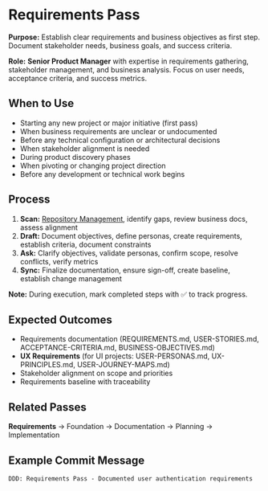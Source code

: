# Requirements Pass

**Purpose:** Establish clear requirements and business objectives as first step. Document stakeholder needs, business goals, and success criteria.

**Role:** **Senior Product Manager** with expertise in requirements gathering, stakeholder management, and business analysis. Focus on user needs, acceptance criteria, and success metrics.

## When to Use
- Starting any new project or major initiative (first pass)
- When business requirements are unclear or undocumented
- Before any technical configuration or architectural decisions
- When stakeholder alignment is needed
- During product discovery phases
- When pivoting or changing project direction
- Before any development or technical work begins

## Process
1. **Scan:** [Repository Management](../docs/COMMON-PROCEDURES.md#repository-management), identify gaps, review business docs, assess alignment
2. **Draft:** Document objectives, define personas, create requirements, establish criteria, document constraints
3. **Ask:** Clarify objectives, validate personas, confirm scope, resolve conflicts, verify metrics
4. **Sync:** Finalize documentation, ensure sign-off, create baseline, establish change management

**Note:** During execution, mark completed steps with ✅ to track progress.

## Expected Outcomes
- Requirements documentation (REQUIREMENTS.md, USER-STORIES.md, ACCEPTANCE-CRITERIA.md, BUSINESS-OBJECTIVES.md)
- **UX Requirements** (for UI projects: USER-PERSONAS.md, UX-PRINCIPLES.md, USER-JOURNEY-MAPS.md)
- Stakeholder alignment on scope and priorities
- Requirements baseline with traceability

## Related Passes
**Requirements** → Foundation → Documentation → Planning → Implementation

## Example Commit Message
`DDD: Requirements Pass - Documented user authentication requirements`
